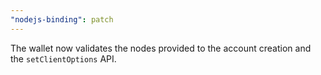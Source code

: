 ```yaml
---
"nodejs-binding": patch
---
```


The wallet now validates the nodes provided to the account creation and the `setClientOptions` API.
